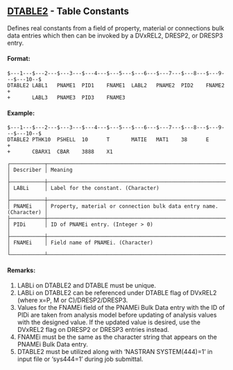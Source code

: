 ## [DTABLE2](https://help.hexagonmi.com/bundle/MSC_Nastran_2022.4/page/Nastran_Combined_Book/qrg/bulkde/TOC.DTABLE2.xhtml) - Table Constants

Defines real constants from a field of property, material or connections bulk data entries which then can be invoked by a DVxREL2, DRESP2, or DRESP3 entry.

#### Format:

```nastran
$---1---$---2---$---3---$---4---$---5---$---6---$---7---$---8---$---9---$---10--$
DTABLE2 LABL1   PNAME1  PID1    FNAME1  LABL2   PNAME2  PID2    FNAME2  +       
+       LABL3   PNAME3  PID3    FNAME3                                          
```

#### Example:

```nastran
$---1---$---2---$---3---$---4---$---5---$---6---$---7---$---8---$---9---$---10--$
DTABLE2 PTHK10  PSHELL  10      T       MATIE   MAT1    38      E       +       
+       CBARX1  CBAR    3888    X1                                              
```

```text
┌───────────┬────────────────────────────────────────────────────────────────────┐
│ Describer │ Meaning                                                            │
├───────────┼────────────────────────────────────────────────────────────────────┤
│ LABLi     │ Label for the constant. (Character)                                │
├───────────┼────────────────────────────────────────────────────────────────────┤
│ PNAMEi    │ Property, material or connection bulk data entry name. (Character) │
├───────────┼────────────────────────────────────────────────────────────────────┤
│ PIDi      │ ID of PNAMEi entry. (Integer > 0)                                  │
├───────────┼────────────────────────────────────────────────────────────────────┤
│ FNAMEi    │ Field name of PNAMEi. (Character)                                  │
└───────────┴────────────────────────────────────────────────────────────────────┘
```

#### Remarks:

1. LABLi on DTABLE2 and DTABLE must be unique.
2. LABLi on DTABLE2 can be referenced under DTABLE flag of DVxREL2 (where x=P, M or C)/DRESP2/DRESP3.
3. Values for the FNAMEi field of the PNAMEi Bulk Data entry with the ID of PIDi are taken from analysis model before updating of analysis values with the designed value. If the updated value is desired, use the DVxREL2 flag on DRESP2 or DRESP3 entries instead.
4. FNAMEi must be the same as the character string that appears on the PNAMEi Bulk Data entry.
5. DTABLE2 must be utilized along with ‘NASTRAN SYSTEM(444)=1’ in input file or ‘sys444=1’ during job submittal.
